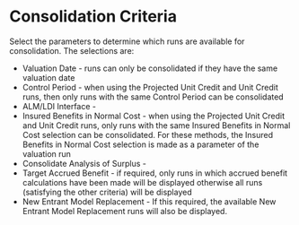 # Consolidation Criteria

Select the parameters to determine which runs are available for
consolidation. The selections are:

-   Valuation Date - runs can only be consolidated if they have the same
    valuation date
-   Control Period - when using the Projected Unit Credit and Unit
    Credit runs, then only runs with the same Control Period can be
    consolidated
-   ALM/LDI Interface -
-   Insured Benefits in Normal Cost - when using the Projected Unit
    Credit and Unit Credit runs, only runs with the same Insured
    Benefits in Normal Cost selection can be consolidated. For these
    methods, the Insured Benefits in Normal Cost selection is made as a
    parameter of the valuation run
-   Consolidate Analysis of Surplus -
-   Target Accrued Benefit - if required, only runs in which accrued
    benefit calculations have been made will be displayed otherwise all
    runs (satisfying the other criteria) will be displayed
-   New Entrant Model Replacement - If this required, the available New
    Entrant Model Replacement runs will also be displayed.
